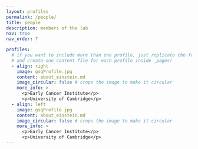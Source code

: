 ```yaml
---
layout: profiles
permalink: /people/
title: people
description: members of the lab
nav: true
nav_order: 7

profiles:
  # if you want to include more than one profile, just replicate the following block
  # and create one content file for each profile inside _pages/
  - align: right
    image: gsqProfile.jpg
    content: about_einstein.md
    image_circular: false # crops the image to make it circular
    more_info: >
      <p>Early Cancer Institute</p>
      <p>University of Cambridge</p>
  - align: left
    image: gsqProfile.jpg
    content: about_einstein.md
    image_circular: false # crops the image to make it circular
    more_info: >
      <p>Early Cancer Institute</p>
      <p>University of Cambridge</p>
---
```

